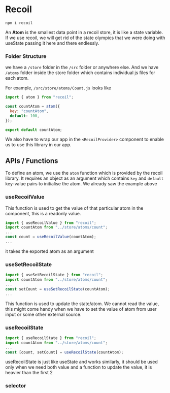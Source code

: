# Recoil

```shell
npm i recoil
```

An **Atom** is the smallest data point in a recoil store, it is like a state variable. If we use recoil, we will get rid of the state olympics that we were doing with useState passing it here and there endlessly.

### Folder Structure

we have a `/store` folder in the `/src` folder or anywhere else. And we have `/atoms` folder inside the store folder which contains individual js files for each atom.

For example, `/src/store/atoms/Count.js` looks like

```js
import { atom } from "recoil";

const countAtom = atom({
  key: "countAtom",
  default: 100,
});

export default countAtom;
```

We also have to wrap our app in the `<RecoilProvider>` component to enable us to use this library in our app.

## APIs / Functions

To define an atom, we use the `atom` function which is provided by the recoil library. It requires an object as an argument which contains `key` and `default` key-value pairs to initialise the atom. We already saw the example above

### useRecoilValue

This function is used to get the value of that particular atom in the component, this is a readonly value.

```jsx
import { useRecoilValue } from "recoil";
import countAtom from "../store/atoms/count";
...
const count = useRecoilValue(countAtom);
...
```

it takes the exported atom as an argument

### useSetRecoilState

```jsx
import { useSetRecoilState } from "recoil";
import countAtom from "../store/atoms/count";
...
const setCount = useSetRecoilState(countAtom);
...
```

This function is used to update the state/atom. We cannot read the value, this might come handy when we have to set the value of atom from user input or some other external source.

### useRecoilState

```jsx
import { useRecoilState } from "recoil";
import countAtom from "../store/atoms/count";
...
const [count, setCount] = useRecoilState(countAtom);
```

useRecoilState is just like useState and works similarly, it should be used only when we need both value and a function to update the value, it is heavier than the first 2

### selector
